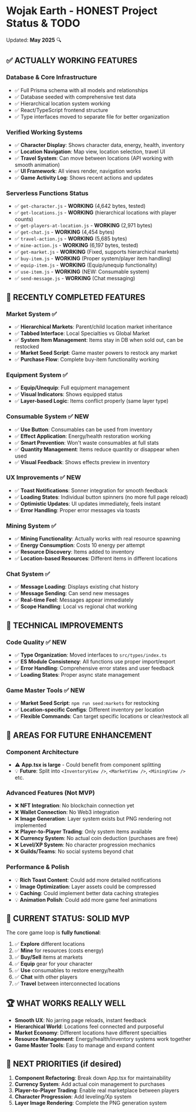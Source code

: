 # Wojak Earth - HONEST Project Status & TODO

Updated: **May 2025** 🔍

## **✅ ACTUALLY WORKING FEATURES**

### Database & Core Infrastructure

- ✅ Full Prisma schema with all models and relationships
- ✅ Database seeded with comprehensive test data
- ✅ Hierarchical location system working
- ✅ React/TypeScript frontend structure
- ✅ Type interfaces moved to separate file for better organization

### Verified Working Systems

- ✅ **Character Display**: Shows character data, energy, health, inventory
- ✅ **Location Navigation**: Map view, location selection, travel UI
- ✅ **Travel System**: Can move between locations (API working with smooth animation)
- ✅ **UI Framework**: All views render, navigation works
- ✅ **Game Activity Log**: Shows recent actions and updates

### Serverless Functions Status

- ✅ `get-character.js` - **WORKING** (4,642 bytes, tested)
- ✅ `get-locations.js` - **WORKING** (hierarchical locations with player counts)
- ✅ `get-players-at-location.js` - **WORKING** (2,971 bytes)
- ✅ `get-chat.js` - **WORKING** (4,454 bytes)
- ✅ `travel-action.js` - **WORKING** (5,685 bytes)
- ✅ `mine-action.js` - **WORKING** (6,197 bytes, tested)
- ✅ `get-market.js` - **WORKING** (Fixed, supports hierarchical markets)
- ✅ `buy-item.js` - **WORKING** (Proper system/player item handling)
- ✅ `equip-item.js` - **WORKING** (Equip/unequip functionality)
- ✅ `use-item.js` - **WORKING** (NEW: Consumable system)
- ✅ `send-message.js` - **WORKING** (Chat messaging)

## **🚀 RECENTLY COMPLETED FEATURES**

### Market System ✅

- ✅ **Hierarchical Markets**: Parent/child location market inheritance
- ✅ **Tabbed Interface**: Local Specialties vs Global Market
- ✅ **System Item Management**: Items stay in DB when sold out, can be restocked
- ✅ **Market Seed Script**: Game master powers to restock any market
- ✅ **Purchase Flow**: Complete buy-item functionality working

### Equipment System ✅

- ✅ **Equip/Unequip**: Full equipment management
- ✅ **Visual Indicators**: Shows equipped status
- ✅ **Layer-based Logic**: Items conflict properly (same layer type)

### Consumable System ✅ **NEW**

- ✅ **Use Button**: Consumables can be used from inventory
- ✅ **Effect Application**: Energy/health restoration working
- ✅ **Smart Prevention**: Won't waste consumables at full stats
- ✅ **Quantity Management**: Items reduce quantity or disappear when used
- ✅ **Visual Feedback**: Shows effects preview in inventory

### UX Improvements ✅ **NEW**

- ✅ **Toast Notifications**: Sonner integration for smooth feedback
- ✅ **Loading States**: Individual button spinners (no more full page reload)
- ✅ **Optimistic Updates**: UI updates immediately, feels instant
- ✅ **Error Handling**: Proper error messages via toasts

### Mining System ✅

- ✅ **Mining Functionality**: Actually works with real resource spawning
- ✅ **Energy Consumption**: Costs 10 energy per attempt
- ✅ **Resource Discovery**: Items added to inventory
- ✅ **Location-based Resources**: Different items in different locations

### Chat System ✅

- ✅ **Message Loading**: Displays existing chat history
- ✅ **Message Sending**: Can send new messages
- ✅ **Real-time Feel**: Messages appear immediately
- ✅ **Scope Handling**: Local vs regional chat working

## **🔧 TECHNICAL IMPROVEMENTS**

### Code Quality ✅ **NEW**

- ✅ **Type Organization**: Moved interfaces to `src/types/index.ts`
- ✅ **ES Module Consistency**: All functions use proper import/export
- ✅ **Error Handling**: Comprehensive error states and user feedback
- ✅ **Loading States**: Proper async state management

### Game Master Tools ✅ **NEW**

- ✅ **Market Seed Script**: `npm run seed:markets` for restocking
- ✅ **Location-specific Configs**: Different inventory per location
- ✅ **Flexible Commands**: Can target specific locations or clear/restock all

## **🚧 AREAS FOR FUTURE ENHANCEMENT**

### Component Architecture

- ⚠️ **App.tsx is large** - Could benefit from component splitting
- 💡 **Future**: Split into `<InventoryView />`, `<MarketView />`, `<MiningView />` etc.

### Advanced Features (Not MVP)

- ❌ **NFT Integration**: No blockchain connection yet
- ❌ **Wallet Connection**: No Web3 integration
- ❌ **Image Generation**: Layer system exists but PNG rendering not implemented
- ❌ **Player-to-Player Trading**: Only system items available
- ❌ **Currency System**: No actual coin deduction (purchases are free)
- ❌ **Level/XP System**: No character progression mechanics
- ❌ **Guilds/Teams**: No social systems beyond chat

### Performance & Polish

- 💡 **Rich Toast Content**: Could add more detailed notifications
- 💡 **Image Optimization**: Layer assets could be compressed
- 💡 **Caching**: Could implement better data caching strategies
- 💡 **Animation Polish**: Could add more game feel animations

## **🎯 CURRENT STATUS: SOLID MVP**

The core game loop is **fully functional**:

1. ✅ **Explore** different locations
2. ✅ **Mine** for resources (costs energy)
3. ✅ **Buy/Sell** items at markets
4. ✅ **Equip** gear for your character
5. ✅ **Use** consumables to restore energy/health
6. ✅ **Chat** with other players
7. ✅ **Travel** between interconnected locations

## **🏆 WHAT WORKS REALLY WELL**

- **Smooth UX**: No jarring page reloads, instant feedback
- **Hierarchical World**: Locations feel connected and purposeful
- **Market Economy**: Different locations have different specialties
- **Resource Management**: Energy/health/inventory systems work together
- **Game Master Tools**: Easy to manage and expand content

## **💭 NEXT PRIORITIES** (if desired)

1. **Component Refactoring**: Break down App.tsx for maintainability
2. **Currency System**: Add actual coin management to purchases
3. **Player-to-Player Trading**: Enable real marketplace between players
4. **Character Progression**: Add leveling/Xp system
5. **Layer Image Rendering**: Complete the PNG generation system
